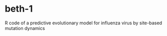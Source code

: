# beth-1
R code of a predictive evolutionary model for influenza virus by site-based mutation dynamics
